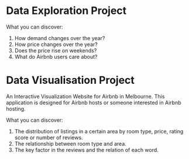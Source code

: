 # Data Exploration Project

What you can discover:

1. How demand changes over the year?
2. How price changes over the year? 
3. Does the price rise on weekends?
4. What do Airbnb users care about?


# Data Visualisation Project

An Interactive Visualization Website for Airbnb in Melbourne. This application is designed for Airbnb hosts or someone interested in Airbnb hosting. 

What you can discover:
1. The distribution of listings in a certain area by room type, price, rating score or number of reviews.
2. The relationship between room type and area.
3. The key factor in the reviews and the relation of each word.
